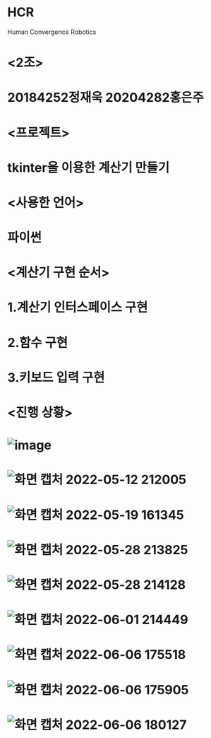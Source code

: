 # HCR
Human Convergence Robotics
# <2조> 
# 20184252정재욱 20204282홍은주

# <프로젝트>
# tkinter을 이용한 계산기 만들기

# <사용한 언어>
# 파이썬

# <계산기 구현 순서>
# 1.계산기 인터스페이스 구현
# 2.함수 구현
# 3.키보드 입력 구현

# <진행 상황>
# ![image](https://user-images.githubusercontent.com/101317154/165744749-3b8387e0-8867-404d-9c96-b290004674be.png)
# ![화면 캡처 2022-05-12 212005](https://user-images.githubusercontent.com/101317154/168073293-c7a1c000-2b90-4604-8e38-fff9eb123e33.png)
# ![화면 캡처 2022-05-19 161345](https://user-images.githubusercontent.com/101317154/169233565-604289a6-d6f7-43c2-91e0-1304a8b23f4b.png)
# ![화면 캡처 2022-05-28 213825](https://user-images.githubusercontent.com/101317154/170825857-52816c23-896f-4b3e-a903-ce5a40e101b2.png)
# ![화면 캡처 2022-05-28 214128](https://user-images.githubusercontent.com/101317154/170825964-5f652b62-3edf-40f8-a07a-6f6fbc990242.png)
# ![화면 캡처 2022-06-01 214449](https://user-images.githubusercontent.com/101317154/171407703-aa1ac7c1-df84-40c1-9b3a-571b6b2c9b98.png)
# ![화면 캡처 2022-06-06 175518](https://user-images.githubusercontent.com/101317154/172129453-9095fd88-ae81-40e2-9ce2-01f316981ed5.png)
# ![화면 캡처 2022-06-06 175905](https://user-images.githubusercontent.com/101317154/172130065-67d7d0cd-5a58-4b3f-91e2-5b4d5f14e01f.png)
# ![화면 캡처 2022-06-06 180127](https://user-images.githubusercontent.com/101317154/172130387-6b4d0fdb-37b6-421a-8f3c-e3b2fc27437f.png)


